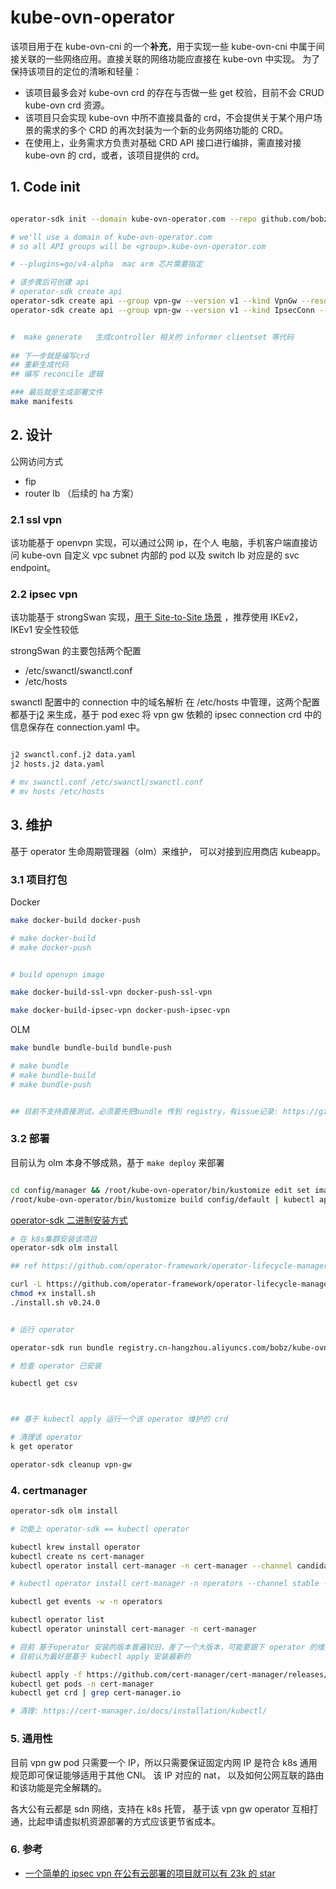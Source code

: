 # kube-ovn-operator

该项目用于在 kube-ovn-cni 的一个**补充**，用于实现一些 kube-ovn-cni 中属于间接关联的一些网络应用。直接关联的网络功能应直接在 kube-ovn 中实现。
为了保持该项目的定位的清晰和轻量：

- 该项目最多会对 kube-ovn crd 的存在与否做一些 get 校验，目前不会 CRUD kube-ovn crd 资源。
- 该项目只会实现 kube-ovn 中所不直接具备的 crd，不会提供关于某个用户场景的需求的多个 CRD 的再次封装为一个新的业务网络功能的 CRD。
- 在使用上，业务需求方负责对基础 CRD API 接口进行编排，需直接对接 kube-ovn 的 crd，或者，该项目提供的 crd。

## 1. Code init

``` bash

operator-sdk init --domain kube-ovn-operator.com --repo github.com/bobz965/kube-ovn-operator --plugins=go/v4-alpha

# we'll use a domain of kube-ovn-operator.com
# so all API groups will be <group>.kube-ovn-operator.com

# --plugins=go/v4-alpha  mac arm 芯片需要指定

# 该步骤后可创建 api
# operator-sdk create api
operator-sdk create api --group vpn-gw --version v1 --kind VpnGw --resource --controller
operator-sdk create api --group vpn-gw --version v1 --kind IpsecConn --resource --controller


#  make generate   生成controller 相关的 informer clientset 等代码
 
## 下一步就是编写crd
## 重新生成代码
## 编写 reconcile 逻辑

### 最后就是生成部署文件
make manifests

```

## 2. 设计

公网访问方式

- fip
- router lb （后续的 ha 方案）

### 2.1 ssl vpn

该功能基于 openvpn 实现，可以通过公网 ip，在个人 电脑，手机客户端直接访问 kube-ovn 自定义 vpc subnet 内部的 pod 以及 switch lb 对应是的 svc endpoint。

### 2.2 ipsec vpn

该功能基于 strongSwan 实现，[用于 Site-to-Site 场景](https://github.com/strongswan/strongswan#site-to-site-case) ，推荐使用 IKEv2， IKEv1 安全性较低

strongSwan 的主要包括两个配置

- /etc/swanctl/swanctl.conf
- /etc/hosts

swanctl 配置中的 connection 中的域名解析 在 /etc/hosts 中管理，这两个配置都基于[j2](https://github.com/kolypto/j2cli) 来生成，基于 pod exec 将 vpn gw 依赖的 ipsec connection crd 中的信息保存在 connection.yaml 中。

``` bash

j2 swanctl.conf.j2 data.yaml
j2 hosts.j2 data.yaml

# mv swanctl.conf /etc/swanctl/swanctl.conf
# mv hosts /etc/hosts
```

## 3. 维护

基于 operator 生命周期管理器（olm）来维护， 可以对接到应用商店 kubeapp。

### 3.1 项目打包

Docker

``` bash
make docker-build docker-push

# make docker-build 
# make docker-push


# build openvpn image

make docker-build-ssl-vpn docker-push-ssl-vpn

make docker-build-ipsec-vpn docker-push-ipsec-vpn

```

OLM

``` bash
make bundle bundle-build bundle-push

# make bundle
# make bundle-build
# make bundle-push


## 目前不支持直接测试，必须要先把bundle 传到 registry，有issue记录: https://github.com/operator-framework/operator-sdk/issues/6432


```

### 3.2  部署

目前认为 olm 本身不够成熟，基于 `make deploy` 来部署

``` bash

cd config/manager && /root/kube-ovn-operator/bin/kustomize edit set image controller=registry.cn-hangzhou.aliyuncs.com/bobz/kube-ovn-operator:latest
/root/kube-ovn-operator/bin/kustomize build config/default | kubectl apply -f -


```

[operator-sdk 二进制安装方式](https://sdk.operatorframework.io/docs/installation/)

```bash
# 在 k8s集群安装该项目
operator-sdk olm install

## ref https://github.com/operator-framework/operator-lifecycle-manager/releases/tag/v0.24.0

curl -L https://github.com/operator-framework/operator-lifecycle-manager/releases/download/v0.24.0/install.sh -o install.sh
chmod +x install.sh
./install.sh v0.24.0


# 运行 operator

operator-sdk run bundle registry.cn-hangzhou.aliyuncs.com/bobz/kube-ovn-operator-bundle:v0.0.1

# 检查 operator 已安装

kubectl get csv



## 基于 kubectl apply 运行一个该 operator 维护的 crd

# 清理该 operator
k get operator

operator-sdk cleanup vpn-gw

```

### 4. certmanager

``` bash
operator-sdk olm install

# 功能上 operator-sdk == kubectl operator 

kubectl krew install operator
kubectl create ns cert-manager
kubectl operator install cert-manager -n cert-manager --channel candidate --approval Automatic --create-operator-group 

# kubectl operator install cert-manager -n operators --channel stable --approval Automatic

kubectl get events -w -n operators

kubectl operator list
kubectl operator uninstall cert-manager -n cert-manager

# 目前 基于operator 安装的版本普遍较旧，差了一个大版本，可能要跟下 operator 的维护策略
# 目前认为最好是基于 kubectl apply 安装最新的

kubectl apply -f https://github.com/cert-manager/cert-manager/releases/download/v1.12.1/cert-manager.yaml
kubectl get pods -n cert-manager
kubectl get crd | grep cert-manager.io

# 清理: https://cert-manager.io/docs/installation/kubectl/


```

### 5. 通用性

目前 vpn gw pod 只需要一个 IP，所以只需要保证固定内网 IP 是符合 k8s 通用规范即可保证能够适用于其他 CNI。
该 IP 对应的 nat， 以及如何公网互联的路由和该功能是完全解耦的。

各大公有云都是 sdn 网络，支持在 k8s 托管， 基于该 vpn gw operator 互相打通，比起申请虚拟机资源部署的方式应该更节省成本。

### 6. 参考

- [一个简单的 ipsec vpn 在公有云部署的项目就可以有 23k 的 star](https://github.com/hwdsl2/setup-ipsec-vpn/blob/master/README-zh.md#%E4%B8%8B%E4%B8%80%E6%AD%A5)
